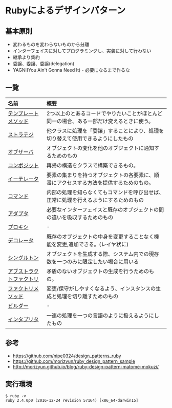 # Rubyによるデザインパターン
## 基本原則
* 変わるものを変わらないものから分離
* インターフェイスに対してプログラミングし、実装に対して行わない
* 継承より集約
* 委譲、委譲、委譲(delegation)
* YAGNI(You Ain't Gonna Need It) - 必要になるまで作るな

## 一覧

| 名前 | 概要 |
|:---|:---|
| [テンプレートメソッド](https://github.com/rikoroku/ruby_design_patterns/tree/master/template_method) | 2つ以上のとあるコードでやりたいことがほとんど同一の場合、ある一部だけ変えるときに使う。 |
| [ストラテジ](https://github.com/rikoroku/ruby_design_patterns/tree/master/strategy) | 他クラスに処理を「委譲」することにより、処理を切り替えて使用できるようにしたもの |
| [オブザーバ](https://github.com/rikoroku/ruby_design_patterns/tree/master/observer) | オブジェクトの変化を他のオブジェクトに通知するためのもの |
| [コンポジット](https://github.com/rikoroku/ruby_design_patterns/tree/master/composite) | 再帰の構造をクラスで構築できるもの。 |
| [イーテレータ](https://github.com/rikoroku/ruby_design_patterns/tree/master/iterator) | 要素の集まりを持つオブジェクトの各要素に、順番にアクセスする方法を提供するためのもの。 |
| [コマンド](https://github.com/rikoroku/ruby_design_patterns/tree/master/commands) | 内部の処理を知らなくてもコマンドを呼び出せば、正常に処理を行えるようにするためのもの |
| [アダプタ](https://github.com/rikoroku/ruby_design_patterns/tree/master/adapter) | 必要なインターフェイスと既存のオブジェクトの間の違いを吸収するためのもの |
| [プロキシ](https://github.com/rikoroku/ruby_design_patterns/tree/master/proxy) | - |
| [デコレータ](https://github.com/rikoroku/ruby_design_patterns/tree/master/decorator) | 既存のオブジェクトの中身を変更することなく機能を変更,追加できる。(レイヤ状に) |
| [シングルトン](https://github.com/rikoroku/ruby_design_patterns/tree/master/singleton) | オブジェクトを生成する際、システム内での現存数を一つのみに限定したい場合に用いる |
| [アブストラクトファクトリ](https://github.com/rikoroku/ruby_design_patterns/tree/master/abstract_factory) | 矛盾のないオブジェクトの生成を行うためのもの。 |
| [ファクトリメソッド](https://github.com/rikoroku/ruby_design_patterns/tree/master/factory_method) | 変更/保守がしやすくなるよう、インスタンスの生成と処理を切り離すためのもの |
| [ビルダー](https://github.com/rikoroku/ruby_design_patterns/tree/master/builder) | - |
| [インタプリタ](https://github.com/rikoroku/ruby_design_patterns/tree/master/interpreter) | 一連の処理を一つの言語のように扱えるようにしたもの |

## 参考
* https://github.com/nipe0324/design_patterns_ruby
* https://github.com/morizyun/ruby_design_pattern_sample
* http://morizyun.github.io/blog/ruby-design-pattern-matome-mokuzi/

## 実行環境
```
$ ruby -v
ruby 2.4.0p0 (2016-12-24 revision 57164) [x86_64-darwin15]
```
